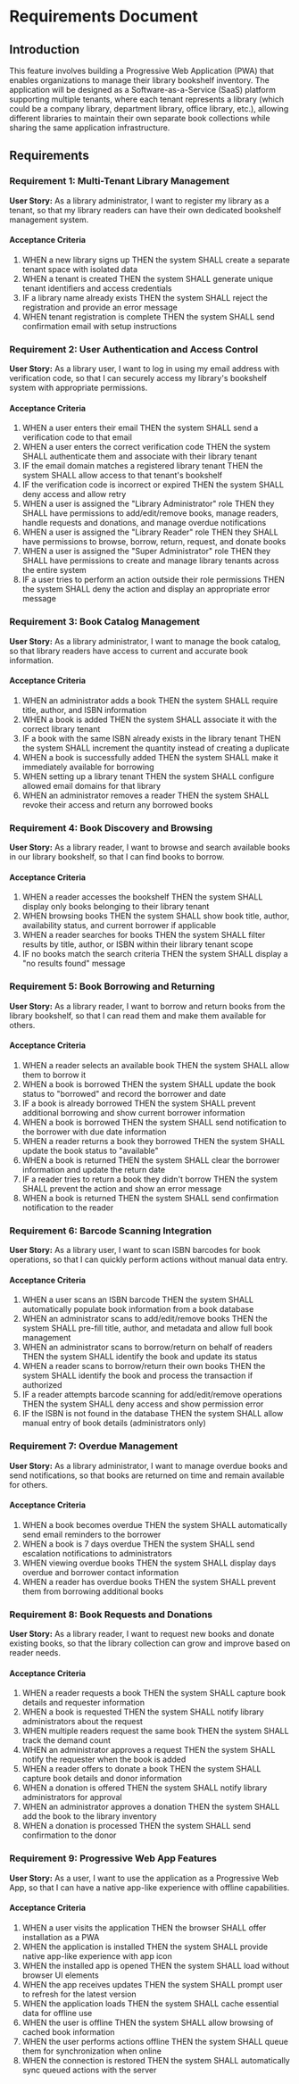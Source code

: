 # Requirements Document

## Introduction

This feature involves building a Progressive Web Application (PWA) that enables organizations to manage their library bookshelf inventory. The application will be designed as a Software-as-a-Service (SaaS) platform supporting multiple tenants, where each tenant represents a library (which could be a company library, department library, office library, etc.), allowing different libraries to maintain their own separate book collections while sharing the same application infrastructure.

## Requirements

### Requirement 1: Multi-Tenant Library Management

**User Story:** As a library administrator, I want to register my library as a tenant, so that my library readers can have their own dedicated bookshelf management system.

#### Acceptance Criteria

1. WHEN a new library signs up THEN the system SHALL create a separate tenant space with isolated data
2. WHEN a tenant is created THEN the system SHALL generate unique tenant identifiers and access credentials
3. IF a library name already exists THEN the system SHALL reject the registration and provide an error message
4. WHEN tenant registration is complete THEN the system SHALL send confirmation email with setup instructions

### Requirement 2: User Authentication and Access Control

**User Story:** As a library user, I want to log in using my email address with verification code, so that I can securely access my library's bookshelf system with appropriate permissions.

#### Acceptance Criteria

1. WHEN a user enters their email THEN the system SHALL send a verification code to that email
2. WHEN a user enters the correct verification code THEN the system SHALL authenticate them and associate with their library tenant
3. IF the email domain matches a registered library tenant THEN the system SHALL allow access to that tenant's bookshelf
4. IF the verification code is incorrect or expired THEN the system SHALL deny access and allow retry
5. WHEN a user is assigned the "Library Administrator" role THEN they SHALL have permissions to add/edit/remove books, manage readers, handle requests and donations, and manage overdue notifications
6. WHEN a user is assigned the "Library Reader" role THEN they SHALL have permissions to browse, borrow, return, request, and donate books
7. WHEN a user is assigned the "Super Administrator" role THEN they SHALL have permissions to create and manage library tenants across the entire system
8. IF a user tries to perform an action outside their role permissions THEN the system SHALL deny the action and display an appropriate error message

### Requirement 3: Book Catalog Management

**User Story:** As a library administrator, I want to manage the book catalog, so that library readers have access to current and accurate book information.

#### Acceptance Criteria

1. WHEN an administrator adds a book THEN the system SHALL require title, author, and ISBN information
2. WHEN a book is added THEN the system SHALL associate it with the correct library tenant
3. IF a book with the same ISBN already exists in the library tenant THEN the system SHALL increment the quantity instead of creating a duplicate
4. WHEN a book is successfully added THEN the system SHALL make it immediately available for borrowing
5. WHEN setting up a library tenant THEN the system SHALL configure allowed email domains for that library
6. WHEN an administrator removes a reader THEN the system SHALL revoke their access and return any borrowed books

### Requirement 4: Book Discovery and Browsing

**User Story:** As a library reader, I want to browse and search available books in our library bookshelf, so that I can find books to borrow.

#### Acceptance Criteria

1. WHEN a reader accesses the bookshelf THEN the system SHALL display only books belonging to their library tenant
2. WHEN browsing books THEN the system SHALL show book title, author, availability status, and current borrower if applicable
3. WHEN a reader searches for books THEN the system SHALL filter results by title, author, or ISBN within their library tenant scope
4. IF no books match the search criteria THEN the system SHALL display a "no results found" message

### Requirement 5: Book Borrowing and Returning

**User Story:** As a library reader, I want to borrow and return books from the library bookshelf, so that I can read them and make them available for others.

#### Acceptance Criteria

1. WHEN a reader selects an available book THEN the system SHALL allow them to borrow it
2. WHEN a book is borrowed THEN the system SHALL update the book status to "borrowed" and record the borrower and date
3. IF a book is already borrowed THEN the system SHALL prevent additional borrowing and show current borrower information
4. WHEN a book is borrowed THEN the system SHALL send notification to the borrower with due date information
5. WHEN a reader returns a book they borrowed THEN the system SHALL update the book status to "available"
6. WHEN a book is returned THEN the system SHALL clear the borrower information and update the return date
7. IF a reader tries to return a book they didn't borrow THEN the system SHALL prevent the action and show an error message
8. WHEN a book is returned THEN the system SHALL send confirmation notification to the reader

### Requirement 6: Barcode Scanning Integration

**User Story:** As a library user, I want to scan ISBN barcodes for book operations, so that I can quickly perform actions without manual data entry.

#### Acceptance Criteria

1. WHEN a user scans an ISBN barcode THEN the system SHALL automatically populate book information from a book database
2. WHEN an administrator scans to add/edit/remove books THEN the system SHALL pre-fill title, author, and metadata and allow full book management
3. WHEN an administrator scans to borrow/return on behalf of readers THEN the system SHALL identify the book and update its status
4. WHEN a reader scans to borrow/return their own books THEN the system SHALL identify the book and process the transaction if authorized
5. IF a reader attempts barcode scanning for add/edit/remove operations THEN the system SHALL deny access and show permission error
6. IF the ISBN is not found in the database THEN the system SHALL allow manual entry of book details (administrators only)

### Requirement 7: Overdue Management

**User Story:** As a library administrator, I want to manage overdue books and send notifications, so that books are returned on time and remain available for others.

#### Acceptance Criteria

1. WHEN a book becomes overdue THEN the system SHALL automatically send email reminders to the borrower
2. WHEN a book is 7 days overdue THEN the system SHALL send escalation notifications to administrators
3. WHEN viewing overdue books THEN the system SHALL display days overdue and borrower contact information
4. WHEN a reader has overdue books THEN the system SHALL prevent them from borrowing additional books

### Requirement 8: Book Requests and Donations

**User Story:** As a library reader, I want to request new books and donate existing books, so that the library collection can grow and improve based on reader needs.

#### Acceptance Criteria

1. WHEN a reader requests a book THEN the system SHALL capture book details and requester information
2. WHEN a book is requested THEN the system SHALL notify library administrators about the request
3. WHEN multiple readers request the same book THEN the system SHALL track the demand count
4. WHEN an administrator approves a request THEN the system SHALL notify the requester when the book is added
5. WHEN a reader offers to donate a book THEN the system SHALL capture book details and donor information
6. WHEN a donation is offered THEN the system SHALL notify library administrators for approval
7. WHEN an administrator approves a donation THEN the system SHALL add the book to the library inventory
8. WHEN a donation is processed THEN the system SHALL send confirmation to the donor

### Requirement 9: Progressive Web App Features

**User Story:** As a user, I want to use the application as a Progressive Web App, so that I can have a native app-like experience with offline capabilities.

#### Acceptance Criteria

1. WHEN a user visits the application THEN the browser SHALL offer installation as a PWA
2. WHEN the application is installed THEN the system SHALL provide native app-like experience with app icon
3. WHEN the installed app is opened THEN the system SHALL load without browser UI elements
4. WHEN the app receives updates THEN the system SHALL prompt user to refresh for the latest version
5. WHEN the application loads THEN the system SHALL cache essential data for offline use
6. WHEN the user is offline THEN the system SHALL allow browsing of cached book information
7. WHEN the user performs actions offline THEN the system SHALL queue them for synchronization when online
8. WHEN the connection is restored THEN the system SHALL automatically sync queued actions with the server